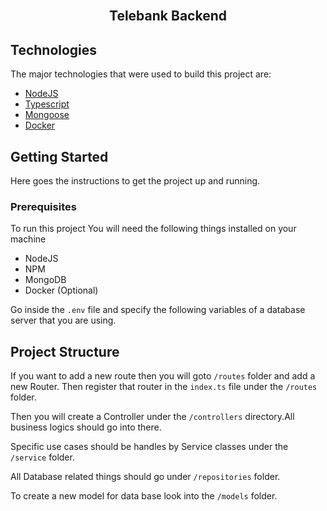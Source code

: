 <div id="top"></div>

<br />
<div align="center">
  <h2 align="center">Telebank Backend </h2>
</div>


## Technologies

The major technologies that were used to build this project are:

- [NodeJS](https://nodejs.org/en/)
- [Typescript](https://www.typescriptlang.org/)
- [Mongoose](https://mongoosejs.com/)
- [Docker](https://www.docker.com/)


## Getting Started

Here goes the instructions to get the project up and running.

### Prerequisites

To run this project You will need the following things installed on your machine

- NodeJS
- NPM
- MongoDB
- Docker (Optional)

Go inside the `.env` file and specify the following variables of a database server that you are using.

## Project Structure

If you want to add a new route then you will goto `/routes` folder and add a new Router.
Then register that router in the `index.ts` file under the `/routes` folder.

Then you will create a Controller under the `/controllers` directory.All business logics should go into there.

Specific use cases should be handles by Service classes under the `/service` folder.

All Database related things should go under `/repositories` folder.

To create a new model for data base look into the `/models` folder.